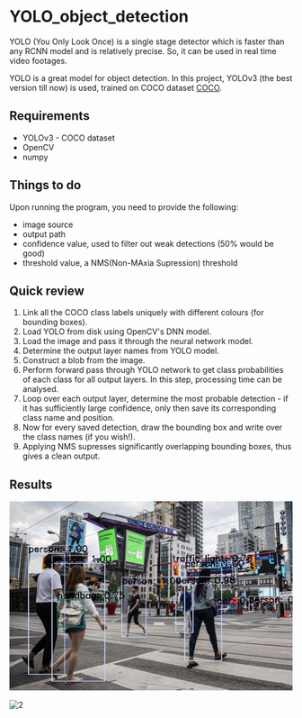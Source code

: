 # YOLO_object_detection

YOLO (You Only Look Once) is a single stage detector which is faster than any RCNN model and is relatively precise. So, it can be used in real time video footages.


YOLO is a great model for object detection. In this project, YOLOv3 (the best version till now) is used, trained on COCO dataset [COCO](src/images.txt).


## Requirements

- YOLOv3 - COCO dataset
- OpenCV
- numpy


## Things to do

Upon running the program, you need to provide the following:

- image source
- output path
- confidence value, used to filter out weak detections (50% would be good)
- threshold value, a NMS(Non-MAxia Supression) threshold

## Quick review

1. Link all the COCO class labels uniquely with different colours (for bounding boxes).
2. Load YOLO from disk using OpenCV's DNN model.
3. Load the image and pass it through the neural network model.
4. Determine the output layer names from YOLO model.
5. Construct a blob from the image.
6. Perform forward pass through YOLO network to get class probabilities of each class for all output layers. In this step, processing time can be analysed.
7. Loop over each output layer, determine the most probable detection - if it has sufficiently large confidence, only then save its corresponding class name and position.
8. Now for every saved detection, draw the bounding box and write over the class names (if you wish!).
9. Applying NMS supresses significantly overlapping bounding boxes, thus gives a clean output.

## Results

![1](images/output3.jpg)


![2](videos/output2.gif)